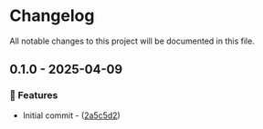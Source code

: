 # Changelog

All notable changes to this project will be documented in this file.

## 0.1.0 - 2025-04-09

### <!-- 0 -->🚀 Features

- Initial commit - ([2a5c5d2](https://github.com/t1ltxz-gxd/vaultkey/commit/2a5c5d276eb3b55ee7005ecc7f027039449cae7d))

<!-- generated by git-cliff -->
